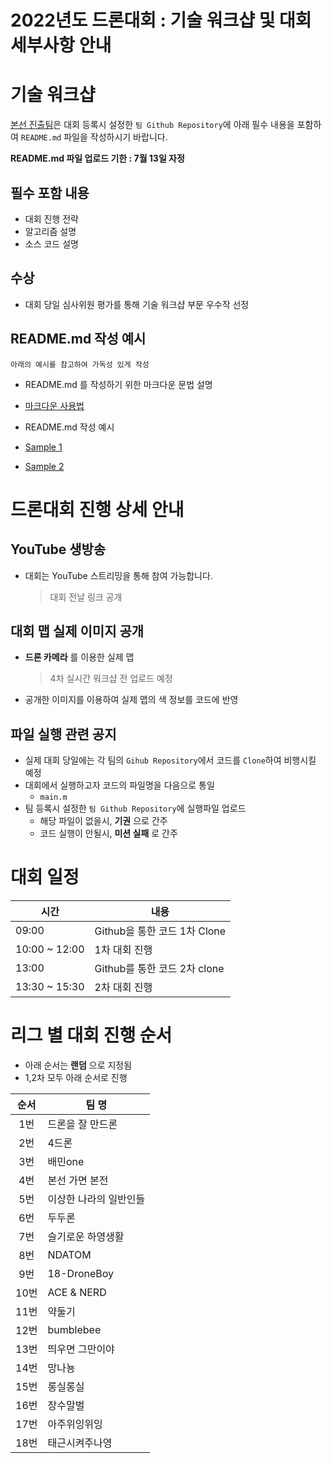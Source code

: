 # 2022년도 드론대회 : 기술 워크샵 및 대회 세부사항 안내

# 기술 워크샵

[본선 진출팀]()은 대회 등록시 설정한 `팀 Github Repository`에 아래 필수 내용을 포함하여 `README.md` 파일을 작성하시기 바랍니다.

__README.md 파일 업로드 기한 : 7월 13일 자정__

## 필수 포함 내용

* 대회 진행 전략
* 알고리즘 설명
* 소스 코드 설명


## 수상
* 대회 당일 심사위원 평가를 통해 기술 워크샵 부문 우수작 선정


## README.md 작성 예시

`아래의 예시를 참고하여 가독성 있게 작성`

* README.md 를 작성하기 위한 마크다운 문법 설명
* [마크다운 사용법](https://gist.github.com/ihoneymon/652be052a0727ad59601)

* README.md 작성 예시
* [Sample 1](https://github.com/MrEliptik/HandPose/blob/master/README.md)
* [Sample 2](https://github.com/thoughtbot/factory_bot)


# 드론대회 진행 상세 안내

## YouTube 생방송
* 대회는 YouTube 스트리밍을 통해 참여 가능합니다.
  > 대회 전날 링크 공개

## 대회 맵 실제 이미지 공개
* __드론 카메라__ 를 이용한 실제 맵
  > 4차 실시간 워크샵 전 업로드 예정
* 공개한 이미지를 이용하여 실제 맵의 색 정보를 코드에 반영

## 파일 실행 관련 공지
* 실제 대회 당일에는 각 팀의 `Gihub Repository`에서 코드를 `Clone`하여 비행시킬 예정
* 대회에서 실행하고자 코드의 파일명을 다음으로 통일
  * `main.m`
* 팀 등록시 설정한 `팀 Github Repository`에 실행파일 업로드
  * 해당 파일이 없을시, __기권__ 으로 간주
  * 코드 실행이 안될시, __미션 실패__ 로 간주
  
# 대회 일정
|시간|내용|
|--|--|
|09:00|Github을 통한 코드 1차 Clone|
|10:00 ~ 12:00|1차 대회 진행|
|13:00|Github를 통한 코드 2차 clone|
|13:30 ~ 15:30|2차 대회 진행|

# 리그 별 대회 진행 순서

* 아래 순서는 __랜덤__ 으로 지정됨
* 1,2차 모두 아래 순서로 진행

|순서|팀 명|
|:--:|--|
|1번|드론을 잘 만드론|
|2번|4드론|
|3번|배민one|
|4번|본선 가면 본전|
|5번|이상한 나라의 일반인들|
|6번|두두론|
|7번|슬기로운 하영생활|
|8번|NDATOM|
|9번|18-DroneBoy|
|10번|ACE & NERD|
|11번|약둘기|
|12번|bumblebee|
|13번|띄우면 그만이야|
|14번|망나뇽|
|15번|롱실롱실|
|16번|장수말벌|
|17번|아주위잉위잉|
|18번|태근시켜주나영|
